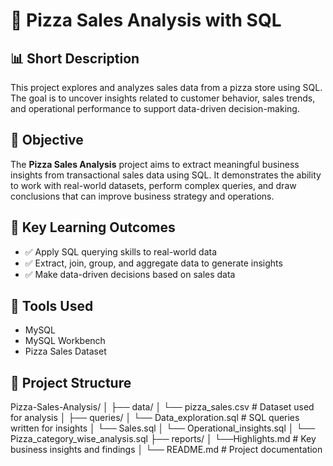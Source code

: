 # 🍕 Pizza Sales Analysis with SQL

## 📊 Short Description
This project explores and analyzes sales data from a pizza store using SQL. The goal is to uncover insights related to customer behavior, sales trends, and operational performance to support data-driven decision-making.

## 📌 Objective

The **Pizza Sales Analysis** project aims to extract meaningful business insights from transactional sales data using SQL. It demonstrates the ability to work with real-world datasets, perform complex queries, and draw conclusions that can improve business strategy and operations.

## 🎯 Key Learning Outcomes

- ✅ Apply SQL querying skills to real-world data  
- ✅ Extract, join, group, and aggregate data to generate insights  
- ✅ Make data-driven decisions based on sales data  

## 🧰 Tools Used

- MySQL
- MySQL Workbench
- Pizza Sales Dataset

## 📂 Project Structure

Pizza-Sales-Analysis/
│
├── data/
│   └── pizza_sales.csv            # Dataset used for analysis
│
├── queries/
│   └── Data_exploration.sql       # SQL queries written for insights
│   └── Sales.sql
│   └── Operational_insights.sql
│   └── Pizza_category_wise_analysis.sql
├── reports/
│   └──Highlights.md               # Key business insights and findings
│
└── README.md                      # Project documentation

